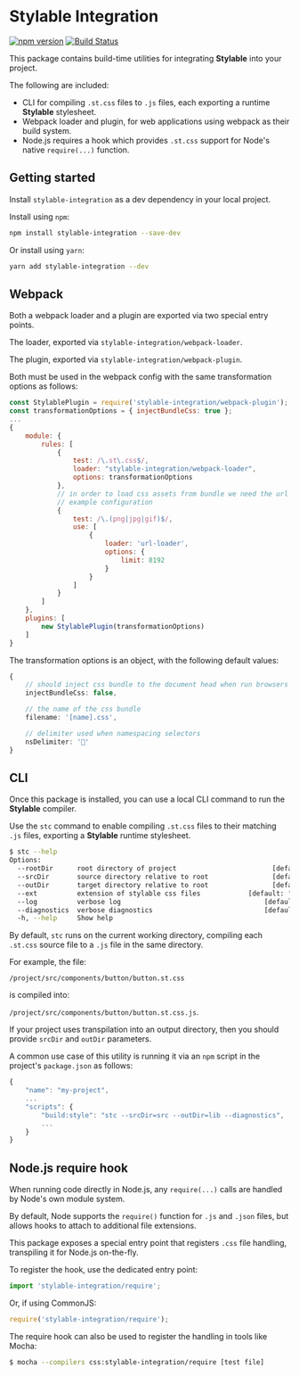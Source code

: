 # Stylable Integration
[![npm version](https://badge.fury.io/js/stylable-integration.svg)](https://www.npmjs.com/package/stylable-integration)
[![Build Status](https://travis-ci.org/wix/stylable-integration.svg?branch=master)](https://travis-ci.org/wix/stylable-integration)

This package contains build-time utilities for integrating **Stylable** into your project.

The following are included:
- CLI for compiling `.st.css` files to `.js` files, each exporting a runtime **Stylable** stylesheet.
- Webpack loader and plugin, for web applications using webpack as their build system.
- Node.js requires a hook which provides `.st.css` support for Node's native `require(...)` function.

## Getting started

Install `stylable-integration` as a dev dependency in your local project.

Install using `npm`:

```bash
npm install stylable-integration --save-dev
```

Or install using `yarn`:

```bash
yarn add stylable-integration --dev
```

## Webpack

Both a webpack loader and a plugin are exported via two special entry points.

The loader, exported via `stylable-integration/webpack-loader`.

The plugin, exported via `stylable-integration/webpack-plugin`.

Both must be used in the webpack config with the same transformation options as follows:

```js
const StylablePlugin = require('stylable-integration/webpack-plugin');
const transformationOptions = { injectBundleCss: true };
...
{
    module: {
        rules: [
            {
                test: /\.st\.css$/,
                loader: "stylable-integration/webpack-loader",
                options: transformationOptions
            },
            // in order to load css assets from bundle we need the url loader configured.
            // example configuration
            {
                test: /\.(png|jpg|gif)$/,
                use: [
                    {
                        loader: 'url-loader',
                        options: {
                            limit: 8192
                        }
                    }
                ]
            }
        ]
    },
    plugins: [
        new StylablePlugin(transformationOptions)
    ]
}

```


The transformation options is an object, with the following default values:
```ts
{
    // should inject css bundle to the document head when run browsers
    injectBundleCss: false,

    // the name of the css bundle
    filename: '[name].css',

    // delimiter used when namespacing selectors
    nsDelimiter: '💠'
}
```

## CLI

Once this package is installed, you can use a local CLI command to run the **Stylable** compiler.

Use the `stc` command to enable compiling `.st.css` files to their matching `.js` files, exporting a **Stylable** runtime stylesheet.

```bash
$ stc --help
Options:
  --rootDir      root directory of project                        [default: cwd]
  --srcDir       source directory relative to root                [default: "."]
  --outDir       target directory relative to root                [default: "."]
  --ext          extension of stylable css files            [default: ".st.css"]
  --log          verbose log                                    [default: false]
  --diagnostics  verbose diagnostics                            [default: false]
  -h, --help     Show help                                             [boolean]
```

By default, `stc` runs on the current working directory, compiling each `.st.css` source file to a `.js` file in the same directory.

For example, the file:

`/project/src/components/button/button.st.css`

is compiled into:

`/project/src/components/button/button.st.css.js`.

If your project uses transpilation into an output directory, then you should provide `srcDir` and `outDir` parameters.

A common use case of this utility is running it via an `npm` script in the project's `package.json` as follows:

```js
{
    "name": "my-project",
    ...
    "scripts": {
        "build:style": "stc --srcDir=src --outDir=lib --diagnostics",
        ...
    }
}
```


## Node.js require hook

When running code directly in Node.js, any `require(...)` calls are handled by Node's own module system.

By default, Node supports the `require()` function for `.js` and `.json` files, but allows hooks to attach to additional file extensions.

This package exposes a special entry point that registers `.css` file handling, transpiling it for Node.js on-the-fly.

To register the hook, use the dedicated entry point:

```ts
import 'stylable-integration/require';
```

Or, if using CommonJS:

```js
require('stylable-integration/require');
```

The require hook can also be used to register the handling in tools like Mocha:

```bash
$ mocha --compilers css:stylable-integration/require [test file]
```

